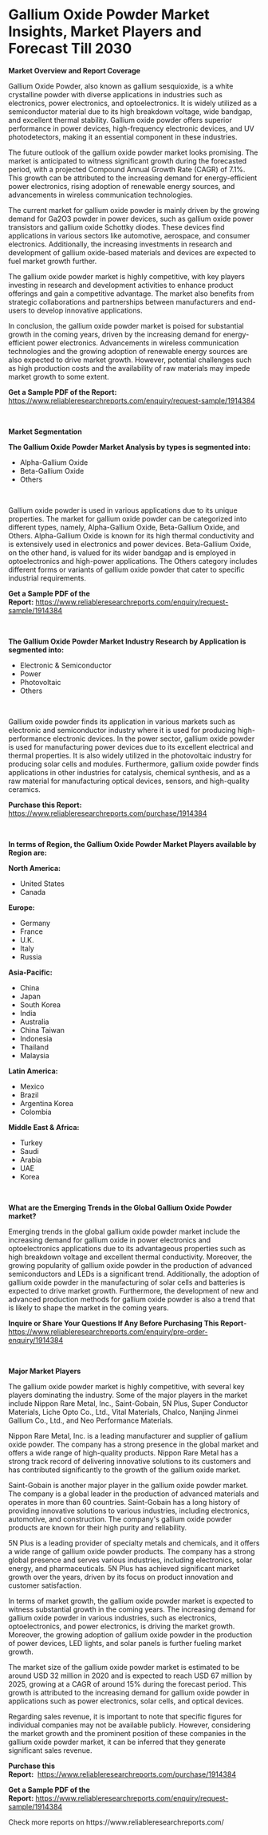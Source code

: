 <p><h1>Gallium Oxide Powder Market Insights, Market Players and Forecast Till 2030</h1></p><p><strong>Market Overview and Report Coverage</strong></p>
<p><p>Gallium Oxide Powder, also known as gallium sesquioxide, is a white crystalline powder with diverse applications in industries such as electronics, power electronics, and optoelectronics. It is widely utilized as a semiconductor material due to its high breakdown voltage, wide bandgap, and excellent thermal stability. Gallium oxide powder offers superior performance in power devices, high-frequency electronic devices, and UV photodetectors, making it an essential component in these industries.</p><p>The future outlook of the gallium oxide powder market looks promising. The market is anticipated to witness significant growth during the forecasted period, with a projected Compound Annual Growth Rate (CAGR) of 7.1%. This growth can be attributed to the increasing demand for energy-efficient power electronics, rising adoption of renewable energy sources, and advancements in wireless communication technologies.</p><p>The current market for gallium oxide powder is mainly driven by the growing demand for Ga2O3 powder in power devices, such as gallium oxide power transistors and gallium oxide Schottky diodes. These devices find applications in various sectors like automotive, aerospace, and consumer electronics. Additionally, the increasing investments in research and development of gallium oxide-based materials and devices are expected to fuel market growth further.</p><p>The gallium oxide powder market is highly competitive, with key players investing in research and development activities to enhance product offerings and gain a competitive advantage. The market also benefits from strategic collaborations and partnerships between manufacturers and end-users to develop innovative applications.</p><p>In conclusion, the gallium oxide powder market is poised for substantial growth in the coming years, driven by the increasing demand for energy-efficient power electronics. Advancements in wireless communication technologies and the growing adoption of renewable energy sources are also expected to drive market growth. However, potential challenges such as high production costs and the availability of raw materials may impede market growth to some extent.</p></p>
<p><strong>Get a Sample PDF of the Report:</strong> <a href="https://www.reliableresearchreports.com/enquiry/request-sample/1914384">https://www.reliableresearchreports.com/enquiry/request-sample/1914384</a></p>
<p>&nbsp;</p>
<p><strong>Market Segmentation</strong></p>
<p><strong>The Gallium Oxide Powder Market Analysis by types is segmented into:</strong></p>
<p><ul><li>Alpha-Gallium Oxide</li><li>Beta-Gallium Oxide</li><li>Others</li></ul></p>
<p>&nbsp;</p>
<p><p>Gallium oxide powder is used in various applications due to its unique properties. The market for gallium oxide powder can be categorized into different types, namely, Alpha-Gallium Oxide, Beta-Gallium Oxide, and Others. Alpha-Gallium Oxide is known for its high thermal conductivity and is extensively used in electronics and power devices. Beta-Gallium Oxide, on the other hand, is valued for its wider bandgap and is employed in optoelectronics and high-power applications. The Others category includes different forms or variants of gallium oxide powder that cater to specific industrial requirements.</p></p>
<p><strong>Get a Sample PDF of the Report:</strong>&nbsp;<a href="https://www.reliableresearchreports.com/enquiry/request-sample/1914384">https://www.reliableresearchreports.com/enquiry/request-sample/1914384</a></p>
<p>&nbsp;</p>
<p><strong>The Gallium Oxide Powder Market Industry Research by Application is segmented into:</strong></p>
<p><ul><li>Electronic & Semiconductor</li><li>Power</li><li>Photovoltaic</li><li>Others</li></ul></p>
<p>&nbsp;</p>
<p><p>Gallium oxide powder finds its application in various markets such as electronic and semiconductor industry where it is used for producing high-performance electronic devices. In the power sector, gallium oxide powder is used for manufacturing power devices due to its excellent electrical and thermal properties. It is also widely utilized in the photovoltaic industry for producing solar cells and modules. Furthermore, gallium oxide powder finds applications in other industries for catalysis, chemical synthesis, and as a raw material for manufacturing optical devices, sensors, and high-quality ceramics.</p></p>
<p><strong>Purchase this Report:</strong>&nbsp; <a href="https://www.reliableresearchreports.com/purchase/1914384">https://www.reliableresearchreports.com/purchase/1914384</a></p>
<p>&nbsp;</p>
<p><strong>In terms of Region, the Gallium Oxide Powder Market Players available by Region are:</strong></p>
<p>
    <p> <strong> North America: </strong>
        <ul>
            <li>United States</li>
            <li>Canada</li>
        </ul>
        </p> 
    <p> <strong> Europe: </strong>
        <ul>
            <li>Germany</li>
            <li>France</li>
            <li>U.K.</li>
            <li>Italy</li>
            <li>Russia</li>
        </ul>
        </p> 
    <p> <strong> Asia-Pacific: </strong>
        <ul>
            <li>China</li>
            <li>Japan</li>
            <li>South Korea</li>
            <li>India</li>
            <li>Australia</li>
            <li>China Taiwan</li>
            <li>Indonesia</li>
            <li>Thailand</li>
            <li>Malaysia</li>
        </ul>
        </p> 
    <p> <strong> Latin America: </strong>
        <ul>
            <li>Mexico</li>
            <li>Brazil</li>
            <li>Argentina Korea</li>
            <li>Colombia</li>
        </ul>
        </p> 
    <p> <strong> Middle East & Africa: </strong>
        <ul>
            <li>Turkey</li>
            <li>Saudi</li>
            <li>Arabia</li>
            <li>UAE</li>
            <li>Korea</li>
        </ul>
    </p>
    </p>
<p>&nbsp;</p>
<p><strong>What are the Emerging Trends in the Global Gallium Oxide Powder market?</strong></p>
<p><p>Emerging trends in the global gallium oxide powder market include the increasing demand for gallium oxide in power electronics and optoelectronics applications due to its advantageous properties such as high breakdown voltage and excellent thermal conductivity. Moreover, the growing popularity of gallium oxide powder in the production of advanced semiconductors and LEDs is a significant trend. Additionally, the adoption of gallium oxide powder in the manufacturing of solar cells and batteries is expected to drive market growth. Furthermore, the development of new and advanced production methods for gallium oxide powder is also a trend that is likely to shape the market in the coming years.</p></p>
<p><strong>Inquire or Share Your Questions If Any Before Purchasing This Report</strong>- <a href="https://www.reliableresearchreports.com/enquiry/pre-order-enquiry/1914384">https://www.reliableresearchreports.com/enquiry/pre-order-enquiry/1914384</a></p>
<p>&nbsp;</p>
<p><strong>Major Market Players</strong></p>
<p><p>The gallium oxide powder market is highly competitive, with several key players dominating the industry. Some of the major players in the market include Nippon Rare Metal, Inc., Saint-Gobain, 5N Plus, Super Conductor Materials, Liche Opto Co., Ltd., Vital Materials, Chalco, Nanjing Jinmei Gallium Co., Ltd., and Neo Performance Materials.</p><p>Nippon Rare Metal, Inc. is a leading manufacturer and supplier of gallium oxide powder. The company has a strong presence in the global market and offers a wide range of high-quality products. Nippon Rare Metal has a strong track record of delivering innovative solutions to its customers and has contributed significantly to the growth of the gallium oxide market.</p><p>Saint-Gobain is another major player in the gallium oxide powder market. The company is a global leader in the production of advanced materials and operates in more than 60 countries. Saint-Gobain has a long history of providing innovative solutions to various industries, including electronics, automotive, and construction. The company's gallium oxide powder products are known for their high purity and reliability.</p><p>5N Plus is a leading provider of specialty metals and chemicals, and it offers a wide range of gallium oxide powder products. The company has a strong global presence and serves various industries, including electronics, solar energy, and pharmaceuticals. 5N Plus has achieved significant market growth over the years, driven by its focus on product innovation and customer satisfaction.</p><p>In terms of market growth, the gallium oxide powder market is expected to witness substantial growth in the coming years. The increasing demand for gallium oxide powder in various industries, such as electronics, optoelectronics, and power electronics, is driving the market growth. Moreover, the growing adoption of gallium oxide powder in the production of power devices, LED lights, and solar panels is further fueling market growth.</p><p>The market size of the gallium oxide powder market is estimated to be around USD 32 million in 2020 and is expected to reach USD 67 million by 2025, growing at a CAGR of around 15% during the forecast period. This growth is attributed to the increasing demand for gallium oxide powder in applications such as power electronics, solar cells, and optical devices.</p><p>Regarding sales revenue, it is important to note that specific figures for individual companies may not be available publicly. However, considering the market growth and the prominent position of these companies in the gallium oxide powder market, it can be inferred that they generate significant sales revenue.</p></p>
<p><strong>Purchase this Report:</strong>&nbsp;&nbsp;<a href="https://www.reliableresearchreports.com/purchase/1914384">https://www.reliableresearchreports.com/purchase/1914384</a></p>
<p></p>
<p><strong>Get a Sample PDF of the Report:</strong>&nbsp;<a href="https://www.reliableresearchreports.com/enquiry/request-sample/1914384">https://www.reliableresearchreports.com/enquiry/request-sample/1914384</a></p>
<p>Check more reports on https://www.reliableresearchreports.com/</p>